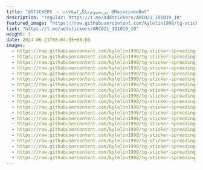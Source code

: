 ```yaml
---
title: "@STJCKERS 👈🏻پریمیوم‌تلگرام۱۷۵ت @MajazinooBot"
description: "regular: https://t.me/addstickers/ARC021_ID1019_10"
featured_image: "https://raw.githubusercontent.com/kylelin1998/tg-sticker-spreading-worldwide-images/main/img/cfb73a7b-cedc-4164-ad3c-233221b4aa37.jpg"
link: "https://t.me/addstickers/ARC021_ID1019_10"
weight: 3
date: 2024-06-21T08:04:55+08:00
images:
  - https://raw.githubusercontent.com/kylelin1998/tg-sticker-spreading-worldwide-images/main/img/cfb73a7b-cedc-4164-ad3c-233221b4aa37.jpg
  - https://raw.githubusercontent.com/kylelin1998/tg-sticker-spreading-worldwide-images/main/img/f6a75f07-c565-4374-8558-b817c5321029.jpg
  - https://raw.githubusercontent.com/kylelin1998/tg-sticker-spreading-worldwide-images/main/img/8b525d51-8dae-480e-86bc-9e2943f911cf.jpg
  - https://raw.githubusercontent.com/kylelin1998/tg-sticker-spreading-worldwide-images/main/img/a3579b63-827a-41b1-a1f2-0a5209b66557.jpg
  - https://raw.githubusercontent.com/kylelin1998/tg-sticker-spreading-worldwide-images/main/img/40beb54d-bad6-41ec-b818-2ad38f673895.jpg
  - https://raw.githubusercontent.com/kylelin1998/tg-sticker-spreading-worldwide-images/main/img/e5093fc9-d263-4cee-aa9c-eeed3ed0dccf.jpg
  - https://raw.githubusercontent.com/kylelin1998/tg-sticker-spreading-worldwide-images/main/img/baf7b662-da62-4993-8bf1-467f4ff5f88e.jpg
  - https://raw.githubusercontent.com/kylelin1998/tg-sticker-spreading-worldwide-images/main/img/ee14731f-1fe5-4a02-915c-2c74aa735354.jpg
  - https://raw.githubusercontent.com/kylelin1998/tg-sticker-spreading-worldwide-images/main/img/4999445c-24a5-4ffe-bca4-b93ff3327cb0.jpg
  - https://raw.githubusercontent.com/kylelin1998/tg-sticker-spreading-worldwide-images/main/img/9979cd56-d260-45d2-92de-5f40c408c60f.jpg
  - https://raw.githubusercontent.com/kylelin1998/tg-sticker-spreading-worldwide-images/main/img/ace1e73e-d2c5-4cde-bf0c-ee08ea7d1b02.jpg
  - https://raw.githubusercontent.com/kylelin1998/tg-sticker-spreading-worldwide-images/main/img/0968c22a-b04e-436f-970f-6ccd13dcce50.jpg
  - https://raw.githubusercontent.com/kylelin1998/tg-sticker-spreading-worldwide-images/main/img/25c90e01-673d-4b4c-bf84-6e45d483e44b.jpg
  - https://raw.githubusercontent.com/kylelin1998/tg-sticker-spreading-worldwide-images/main/img/8c2258f5-ee81-41c0-acdb-b702095ebc2a.jpg
  - https://raw.githubusercontent.com/kylelin1998/tg-sticker-spreading-worldwide-images/main/img/8a0648ec-8c3e-40ba-a78a-a3f2c626ad7b.jpg
  - https://raw.githubusercontent.com/kylelin1998/tg-sticker-spreading-worldwide-images/main/img/024598dd-d3f1-4af2-bf35-81788c7fb9e8.jpg
  - https://raw.githubusercontent.com/kylelin1998/tg-sticker-spreading-worldwide-images/main/img/be483ebd-efc6-430e-8ef2-835ba1c8c684.jpg
  - https://raw.githubusercontent.com/kylelin1998/tg-sticker-spreading-worldwide-images/main/img/210598a5-f7ee-45e8-af14-4c8017c0eb49.jpg
  - https://raw.githubusercontent.com/kylelin1998/tg-sticker-spreading-worldwide-images/main/img/2d807f19-67c4-48cf-a9fe-bea451510554.jpg
  - https://raw.githubusercontent.com/kylelin1998/tg-sticker-spreading-worldwide-images/main/img/1cbc07a1-6d65-4423-9b1e-2fefb53591d8.jpg
---
```

